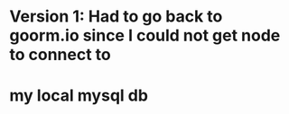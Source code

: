 # Version 1: Had to go back to goorm.io since I could not get node to connect to
#  my local mysql db